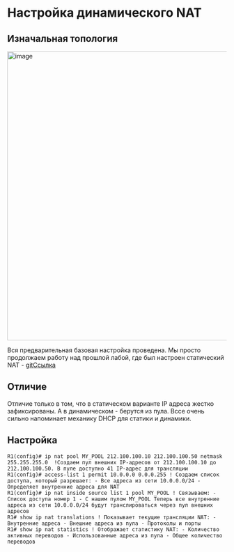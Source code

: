 # Настройка динамического NAT
## Изначальная топология
<img width="1382" height="664" alt="image" src="https://github.com/user-attachments/assets/4e1035de-9496-4d24-90f9-eef364cdf124" />

Вся предварительная базовая настройка проведена. Мы просто продолжаем работу над прошлой лабой, где был настроен статический NAT - [gitСсылка](<img width="848" height="451" alt="image" src="https://github.com/user-attachments/assets/1a875d05-2dc0-47a7-8697-0619e23b75cb" />
)

## Отличие
Отличие только в том, что в статическом варианте IP адреса жестко зафиксированы. А в динамическом - берутся из пула. Вссе очень сильно напоминает механику DHCP для статики и динамики. 

## Настройка
```
R1(config)# ip nat pool MY_POOL 212.100.100.10 212.100.100.50 netmask 255.255.255.0  !Создаем пул внешних IP-адресов от 212.100.100.10 до 212.100.100.50. В пуле доступно 41 IP-адрес для трансляции
R1(config)# access-list 1 permit 10.0.0.0 0.0.0.255 ! Создаем список доступа, который разрешает: - Все адреса из сети 10.0.0.0/24 - Определяет внутренние адреса для NAT
R1(config)# ip nat inside source list 1 pool MY_POOL ! Связываем: - Список доступа номер 1 - С нашим пулом MY_POOL Теперь все внутренние адреса из сети 10.0.0.0/24 будут транслироваться через пул внешних адресов
R1# show ip nat translations ! Показывает текущие трансляции NAT: - Внутренние адреса - Внешние адреса из пула - Протоколы и порты
R1# show ip nat statistics ! Отображает статистику NAT: - Количество активных переводов - Использованные адреса из пула - Общее количество переводов
```
